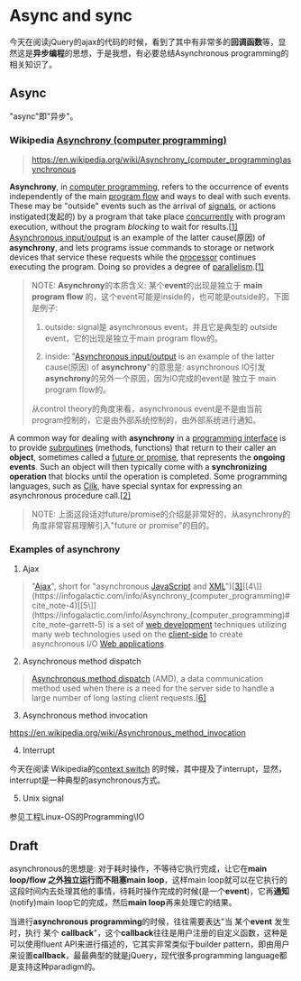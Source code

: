 # Async and sync

今天在阅读jQuery的ajax的代码的时候，看到了其中有非常多的**回调函数**等，显然这是**异步编程**的思想，于是我想，有必要总结Asynchronous  programming的相关知识了。

## Async

"async"即"异步"。

### Wikipedia [Asynchrony (computer programming)](https://infogalactic.com/info/Asynchrony_(computer_programming))

> https://en.wikipedia.org/wiki/Asynchrony_(computer_programming)asynchronous 

**Asynchrony**, in [computer programming](https://infogalactic.com/info/Computer_programming), refers to the occurrence of events independently of the main [program flow](https://infogalactic.com/info/Control_flow) and ways to deal with such events. These may be "outside" events such as the arrival of [signals](https://infogalactic.com/info/Unix_signal), or actions instigated(发起的) by a program that take place [concurrently](https://infogalactic.com/info/Concurrent_computing) with program execution, without the program *blocking* to wait for results.[[1\]](https://infogalactic.com/info/Asynchrony_(computer_programming)#cite_note-davies-1) [Asynchronous input/output](https://infogalactic.com/info/Asynchronous_I/O) is an example of the latter cause(原因) of **asynchrony**, and lets programs issue commands to storage or network devices that service these requests while the [processor](https://infogalactic.com/info/Central_processing_unit) continues executing the program. Doing so provides a degree of [parallelism](https://infogalactic.com/info/Parallel_computing).[[1\]](https://infogalactic.com/info/Asynchrony_(computer_programming)#cite_note-davies-1)

> NOTE: **Asynchrony**的本质含义: 某个**event**的出现是独立于 **main program flow** 的，这个event可能是inside的，也可能是outside的，下面是例子: 
>
> 1) outside: signal是 asynchronous event，并且它是典型的 outside event，它的出现是独立于main program flow的。
>
> 2) inside: "[Asynchronous input/output](https://infogalactic.com/info/Asynchronous_I/O) is an example of the latter cause(原因) of **asynchrony**"的意思是: asynchronous IO引发**asynchrony**的另外一个原因，因为IO完成的event是 独立于 main program flow的。
>
> 从control theory的角度来看，asynchronous event是不是由当前program控制的，它是由外部系统控制的，由外部系统进行通知。
>
> 



A common way for dealing with **asynchrony** in a [programming interface](https://infogalactic.com/info/Application_programming_interface) is to provide [subroutines](https://infogalactic.com/info/Subroutine) (methods, functions) that return to their caller an **object**, sometimes called a [future or promise](https://infogalactic.com/info/Futures_and_promises), that represents the **ongoing events**. Such an object will then typically come with a **synchronizing operation** that blocks until the operation is completed. Some programming languages, such as [Cilk](https://infogalactic.com/info/Cilk), have special syntax for expressing an asynchronous procedure call.[[2\]](https://infogalactic.com/info/Asynchrony_(computer_programming)#cite_note-spp-2)

> NOTE: 上面这段话对future/promise的介绍是非常好的，从asynchrony的角度非常容易理解引入"future or promise"的目的。



### Examples of asynchrony 



1) Ajax

> "[Ajax](https://infogalactic.com/info/Ajax_(programming))", short for "asynchronous [JavaScript](https://infogalactic.com/info/JavaScript) and [XML](https://infogalactic.com/info/XML)")[[3\]](https://infogalactic.com/info/Asynchrony_(computer_programming)#cite_note-3)[[4\]](https://infogalactic.com/info/Asynchrony_(computer_programming)#cite_note-4)[[5\]](https://infogalactic.com/info/Asynchrony_(computer_programming)#cite_note-garrett-5) is a set of [web development](https://infogalactic.com/info/Web_development) techniques utilizing many web technologies used on the [client-side](https://infogalactic.com/info/Client-side) to create asynchronous I/O [Web applications](https://infogalactic.com/info/Web_application).

2) Asynchronous method dispatch

> [Asynchronous method dispatch](https://infogalactic.com/info/Asynchronous_method_dispatch) (AMD), a data communication method used when there is a need for the server side to handle a large number of long lasting client requests.[[6\]](https://infogalactic.com/info/Asynchrony_(computer_programming)#cite_note-6)

3) Asynchronous method invocation

https://en.wikipedia.org/wiki/Asynchronous_method_invocation

4) Interrupt

今天在阅读 Wikipedia的[context switch](https://en.wikipedia.org/wiki/Context_switch) 的时候，其中提及了interrupt，显然，interrupt是一种典型的asynchronous方式。

5) Unix signal

参见工程Linux-OS的Programming\IO







## Draft



asynchronous的思想是: 对于耗时操作，不等待它执行完成，让它在**main loop/flow **之外独立运行而不阻塞**main loop**，这样main loop就可以在它执行的这段时间内去处理其他的事情，待耗时操作完成的时候(是一个**event**)，它再**通知**(notify)main loop它的完成，然后**main loop**再来处理它的结果。

当进行**asynchronous programming**的时候，往往需要表达"当 某个**event** 发生时，执行 某个 **callback**"，这个**callback**往往是用户注册的自定义函数，这种是可以使用fluent API来进行描述的，它其实非常类似于builder pattern，即由用户来设置**callback**，最最典型的就是jQuery，现代很多programming language都是支持这种paradigm的。